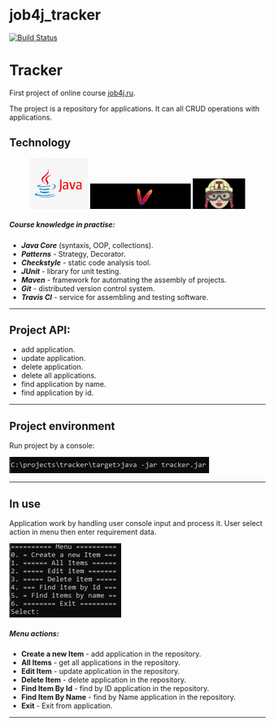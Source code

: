 # job4j_tracker

[![Build Status](https://travis-ci.com/chydikO/job4j_tracker.svg?branch=master)](https://travis-ci.com/chydikO/job4j_tracker)

# Tracker
First project of online course [job4j.ru](https://job4j.ru/).

The project is a repository for applications. 
It can all CRUD operations with applications.

## Technology

<p align="center">
    <img src="images/logo/java_1.png" height="100" title="java" alt="img"/>
    <img src="images/logo/maven.png" height="50" title="maven" alt="img"/>
    <img src="images/logo/travis_CI.png" height="60" title="travis CI" alt="img">
</p>

##### Course knowledge in practise:
- ***Java Core*** (syntaxis, OOP, collections).
- ***Patterns*** - Strategy, Decorator.
- ***Checkstyle*** - static code analysis tool.
- ***JUnit*** - library for unit testing.
- ***Maven*** - framework for automating the assembly of projects.
- ***Git*** - distributed version control system.
- ***Travis CI*** - service for assembling and testing software.

---
## Project API:
- add application.
- update application.
- delete application.
- delete all applications.
- find application by name.
- find application by id.

---
## Project environment

Run project by a console:

![console start app](images/start_app.png)

---
## In use
Application work by handling user console input and process it.
User select action in menu then enter requirement data.


![GitHub Logo](images/menu.png)

##### Menu actions:
- **Create a new Item** - add application in the repository.
- **All Items** - get all applications in the repository.
- **Edit Item** - update application in the repository.
- **Delete Item** - delete application in the repository.
- **Find Item By Id** - find by ID application in the repository.
- **Find Item By Name** - find by Name application in the repository.
- **Exit** - Exit from application.

---